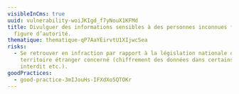 ```yaml
---
visibleInCms: true
uuid: vulnerability-woiJKIgd_f7yNouX1KFMd
title: Divulguer des informations sensibles à des personnes inconnues faisant
  figure d’autorité.
thematique: thematique-qP7AaYEirvtU1XIjwcSea
risks:
  - Se retrouver en infraction par rapport à la législation nationale du
    territoire étranger concerné (chiffrement des données dans certains pays
    interdit etc.).
goodPractices:
  - good-practice-3mIJouHs-IFXdXo5QTOKr
---
```

